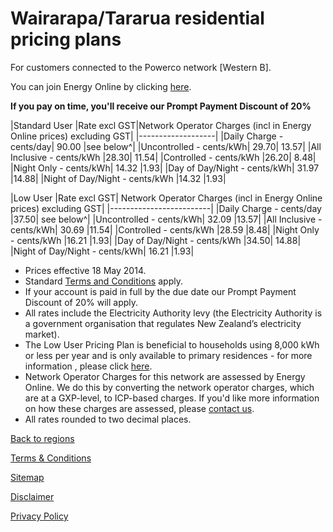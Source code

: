 # Wairarapa/Tararua residential pricing plans
For customers connected to the Powerco network [Western B].


You can join Energy Online by clicking [here](http://www.energyonline.co.nz/Default.aspx?tabid=98).

**If you pay on time, you'll receive our Prompt Payment Discount of 20%**


|Standard User	|Rate excl GST|Network Operator Charges (incl in Energy Online prices) excluding GST|
|-------------------|
|Daily Charge - cents/day|	90.00	|see below^|
|Uncontrolled - cents/kWh|	29.70|	13.57|
|All Inclusive - cents/kWh	|28.30|	11.54|
|Controlled - cents/kWh	|26.20|	8.48|
|Night Only - cents/kWh|	14.32	|1.93|
|Day of Day/Night - cents/kWh|	31.97	|14.88|
|Night of Day/Night - cents/kWh	|14.32	|1.93|

 

|Low User	|Rate excl GST|	Network Operator Charges (incl in Energy Online prices) excluding GST|
|-------------------------|
|Daily Charge - cents/day	|37.50|	see below^|
|Uncontrolled - cents/kWh|	32.09	|13.57|
|All Inclusive - cents/kWh|	30.69	|11.54|
|Controlled - cents/kWh	|28.59	|8.48|
|Night Only - cents/kWh	|16.21	|1.93|
|Day of Day/Night - cents/kWh	|34.50|	14.88|
|Night of Day/Night - cents/kWh|	16.21	|1.93|

- Prices effective 18 May 2014.
- Standard [Terms and Conditions](http://www.energyonline.co.nz/Default.aspx?tabid=169) apply.
- If your account is paid in full by the due date our Prompt Payment Discount of 20% will apply.
- All rates include the Electricity Authority levy (the Electricity Authority is a government organisation that regulates New Zealand’s electricity market).
- The Low User Pricing Plan is beneficial to households using 8,000 kWh or less per year and is only available to primary residences - for more information , please click [here](http://www.energyonline.co.nz/Default.aspx?tabid=148).
- Network Operator Charges for this network are assessed by Energy Online.  We do this by converting the network operator charges, which are at a GXP-level, to ICP-based charges.  If you'd like more information on how these charges are assessed, please [contact us](http://www.energyonline.co.nz/Default.aspx?tabid=66).
- All rates rounded to two decimal places.



[Back to regions](http://www.energyonline.co.nz/residential/pricing_plans/residential_electricity_pricing_plans)

[Terms & Conditions](http://www.energyonline.co.nz/terms)

[Sitemap](http://www.energyonline.co.nz/home/site_map)

[Disclaimer](http://www.energyonline.co.nz/home/site_map/disclaimer)

[Privacy Policy](http://www.energyonline.co.nz/home/site_map/privacy_policy)
